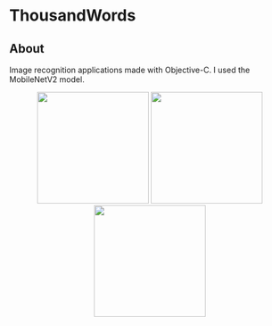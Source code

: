 # ThousandWords

## About
Image recognition applications made with Objective-C. I used the MobileNetV2 model.

<p align="center">
  <img src="demo/demo.gif" width="200">
  
  <img src="demo/galleryFeature.png" width="200">
  <img src="demo/cameraFeature.png" width="200">
 </p>
